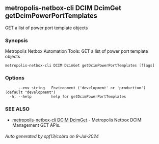 ## metropolis-netbox-cli DCIM DcimGet getDcimPowerPortTemplates

GET a list of power port template objects

### Synopsis


Metropolis Netbox Automation Tools:
  GET a list of power port template objects

```
metropolis-netbox-cli DCIM DcimGet getDcimPowerPortTemplates [flags]
```

### Options

```
      --env string   Environment ('development' or 'production') (default "development")
  -h, --help         help for getDcimPowerPortTemplates
```

### SEE ALSO

* [metropolis-netbox-cli DCIM DcimGet]()	 - Metropolis Netbox DCIM Management GET APIs.

###### Auto generated by spf13/cobra on 9-Jul-2024
